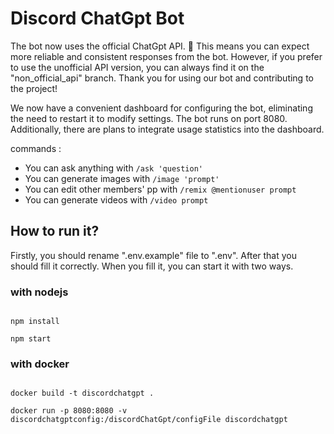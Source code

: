 # Discord ChatGpt Bot

The bot now uses the official ChatGpt API. :tada: This means you can expect more reliable and consistent responses from the bot.
However, if you prefer to use the unofficial API version, you can always find it on the "non_official_api" branch.
Thank you for using our bot and contributing to the project!

We now have a convenient dashboard for configuring the bot, eliminating the need to restart it to modify settings. The bot runs on port 8080. Additionally, there are plans to integrate usage statistics into the dashboard.

commands :

-   You can ask anything with `/ask 'question'`
-   You can generate images with `/image 'prompt'`
-   You can edit other members' pp with `/remix @mentionuser prompt`
-   You can generate videos with `/video prompt`

## How to run it?

Firstly, you should rename ".env.example" file to ".env".
After that you should fill it correctly.
When you fill it, you can start it with two ways.

### with nodejs

```

npm install

npm start

```

### with docker

```

docker build -t discordchatgpt .

docker run -p 8080:8080 -v discordchatgptconfig:/discordChatGpt/configFile discordchatgpt

```
